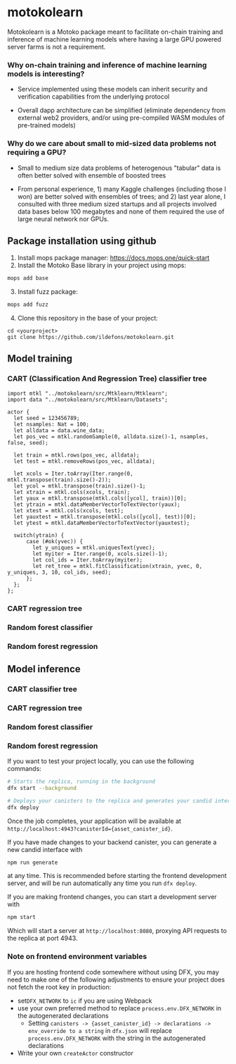 # motokolearn

Motokolearn is a Motoko package meant to facilitate on-chain training and inference of machine learning models where having a large GPU powered server farms is not a requirement. 

### Why on-chain training and inference of machine learning models is interesting?​

- Service implemented using these models can inherit security and verification capabilities from the underlying protocol ​

- Overall dapp architecture can be simplified (eliminate dependency from external web2 providers, and/or using pre-compiled WASM modules of pre-trained models)

### Why do we care about small to mid-sized data problems not requiring a GPU?​

- Small to medium size data problems of heterogenous "tabular" data is often better solved with ensemble of boosted trees​

- From personal experience, 1) many Kaggle challenges (including those I won) are better solved with ensembles of trees; and 2) last year alone, I consulted with three medium sized startups and all projects involved data bases below 100 megabytes and none of them required the use of large neural network nor GPUs.

## Package installation using github

1) Install mops package manager: https://docs.mops.one/quick-start
2) Install the Motoko Base library in your project using mops:
```bash
mops add base
```
3) Install fuzz package:
```bash
mops add fuzz
```
4) Clone this repository in the base of your project:
```
cd <yourproject>
git clone https://github.com/ildefons/motokolearn.git
``` 

## Model training 

### CART (Classification And Regression Tree) classifier tree

```
import mtkl "../motokolearn/src/Mtklearn/Mtklearn";
import data "../motokolearn/src/Mtklearn/Datasets";

actor {
  let seed = 123456789;
  let nsamples: Nat = 100;
  let alldata = data.wine_data;
  let pos_vec = mtkl.randomSample(0, alldata.size()-1, nsamples, false, seed);

  let train = mtkl.rows(pos_vec, alldata); 
  let test = mtkl.removeRows(pos_vec, alldata); 
    
  let xcols = Iter.toArray(Iter.range(0, mtkl.transpose(train).size()-2));
  let ycol = mtkl.transpose(train).size()-1;
  let xtrain = mtkl.cols(xcols, train);
  let yaux = mtkl.transpose(mtkl.cols([ycol], train))[0];
  let ytrain = mtkl.dataMemberVectorToTextVector(yaux);
  let xtest = mtkl.cols(xcols, test);
  let yauxtest = mtkl.transpose(mtkl.cols([ycol], test))[0];
  let ytest = mtkl.dataMemberVectorToTextVector(yauxtest);

  switch(ytrain) {
      case (#ok(yvec)) {
        let y_uniques = mtkl.uniquesText(yvec);
        let myiter = Iter.range(0, xcols.size()-1);
        let col_ids = Iter.toArray(myiter);
        let ret_tree = mtkl.fitClassification(xtrain, yvec, 0, y_uniques, 3, 10, col_ids, seed);
      };
  };
};

``` 

### CART regression tree

### Random forest classifier

### Random forest regression

## Model inference

### CART classifier tree

### CART regression tree

### Random forest classifier

### Random forest regression

If you want to test your project locally, you can use the following commands:

```bash
# Starts the replica, running in the background
dfx start --background

# Deploys your canisters to the replica and generates your candid interface
dfx deploy
```

Once the job completes, your application will be available at `http://localhost:4943?canisterId={asset_canister_id}`.

If you have made changes to your backend canister, you can generate a new candid interface with

```bash
npm run generate
```

at any time. This is recommended before starting the frontend development server, and will be run automatically any time you run `dfx deploy`.

If you are making frontend changes, you can start a development server with

```bash
npm start
```

Which will start a server at `http://localhost:8080`, proxying API requests to the replica at port 4943.

### Note on frontend environment variables

If you are hosting frontend code somewhere without using DFX, you may need to make one of the following adjustments to ensure your project does not fetch the root key in production:

- set`DFX_NETWORK` to `ic` if you are using Webpack
- use your own preferred method to replace `process.env.DFX_NETWORK` in the autogenerated declarations
  - Setting `canisters -> {asset_canister_id} -> declarations -> env_override to a string` in `dfx.json` will replace `process.env.DFX_NETWORK` with the string in the autogenerated declarations
- Write your own `createActor` constructor
